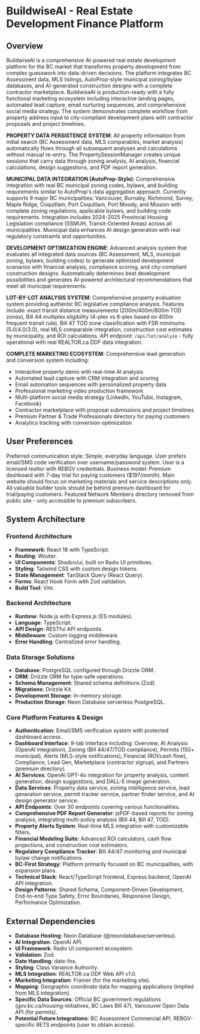 # BuildwiseAI - Real Estate Development Finance Platform

## Overview

BuildwiseAI is a comprehensive AI-powered real estate development platform for the BC market that transforms property development from complex guesswork into data-driven decisions. The platform integrates BC Assessment data, MLS listings, AutoProp-style municipal zoning/bylaw databases, and AI-generated construction designs with a complete contractor marketplace. BuildwiseAI is production-ready with a fully functional marketing ecosystem including interactive landing pages, automated lead capture, email nurturing sequences, and comprehensive social media strategy. The system demonstrates complete workflow from property address input to city-compliant development plans with contractor proposals and project timelines.

**PROPERTY DATA PERSISTENCE SYSTEM**: All property information from initial search (BC Assessment data, MLS comparables, market analysis) automatically flows through all subsequent analyses and calculations without manual re-entry. The PropertySessionManager creates unique sessions that carry data through zoning analysis, AI analysis, financial calculations, design suggestions, and PDF report generation.

**MUNICIPAL DATA INTEGRATION (AutoProp-Style)**: Comprehensive integration with real BC municipal zoning codes, bylaws, and building requirements similar to AutoProp's data aggregation approach. Currently supports 9 major BC municipalities: Vancouver, Burnaby, Richmond, Surrey, Maple Ridge, Coquitlam, Port Coquitlam, Port Moody, and Mission with complete zoning regulations, applicable bylaws, and building code requirements. Integration includes 2024-2025 Provincial Housing Legislation compliance (SSMUH, Transit-Oriented Areas) across all municipalities. Municipal data enhances AI design generation with real regulatory constraints and opportunities.

**DEVELOPMENT OPTIMIZATION ENGINE**: Advanced analysis system that evaluates all integrated data sources (BC Assessment, MLS, municipal zoning, bylaws, building codes) to generate optimized development scenarios with financial analysis, compliance scoring, and city-compliant construction designs. Automatically determines best development possibilities and generates AI-powered architectural recommendations that meet all municipal requirements.

**LOT-BY-LOT ANALYSIS SYSTEM**: Comprehensive property evaluation system providing authentic BC legislative compliance analysis. Features include: exact transit distance measurements (200m/400m/800m TOD zones), Bill 44 multiplex eligibility (4-plex vs 6-plex based on 400m frequent transit rule), Bill 47 TOD zone classification with FSR minimums (5.0/4.0/3.0), real MLS comparable integration, construction cost estimates by municipality, and ROI calculations. API endpoint: `/api/lot/analyze` - fully operational with real REALTOR.ca DDF data integration.

**COMPLETE MARKETING ECOSYSTEM**: Comprehensive lead generation and conversion system including:
- Interactive property demo with real-time AI analysis
- Automated lead capture with CRM integration and scoring
- Email automation sequences with personalized property data
- Professional marketing video production framework
- Multi-platform social media strategy (LinkedIn, YouTube, Instagram, Facebook)
- Contractor marketplace with proposal submissions and project timelines
- Premium Partner & Trade Professionals directory for paying customers
- Analytics tracking with conversion optimization

## User Preferences

Preferred communication style: Simple, everyday language.
User prefers email/SMS code verification over username/password system.
User is a licensed realtor with REBGV credentials.
Business model: Premium dashboard with 7-day trial for paying customers ($197/month).
Main website should focus on marketing materials and service descriptions only.
All valuable builder tools should be behind premium dashboard for trial/paying customers.
Featured Network Members directory removed from public site - only accessible to premium subscribers.

## System Architecture

### Frontend Architecture
- **Framework**: React 18 with TypeScript.
- **Routing**: Wouter.
- **UI Components**: Shadcn/ui, built on Radix UI primitives.
- **Styling**: Tailwind CSS with custom design tokens.
- **State Management**: TanStack Query (React Query).
- **Forms**: React Hook Form with Zod validation.
- **Build Tool**: Vite.

### Backend Architecture
- **Runtime**: Node.js with Express.js (ES modules).
- **Language**: TypeScript.
- **API Design**: RESTful API endpoints.
- **Middleware**: Custom logging middleware.
- **Error Handling**: Centralized error handling.

### Data Storage Solutions
- **Database**: PostgreSQL configured through Drizzle ORM.
- **ORM**: Drizzle ORM for type-safe operations.
- **Schema Management**: Shared schema definitions (Zod).
- **Migrations**: Drizzle Kit.
- **Development Storage**: In-memory storage.
- **Production Storage**: Neon Database serverless PostgreSQL.

### Core Platform Features & Design
- **Authentication**: Email/SMS verification system with protected dashboard access.
- **Dashboard Interface**: 9-tab interface including: Overview, AI Analysis (OpenAI integration), Zoning (Bill 44/47/TOD compliance), Permits (150+ municipal), Alerts (MLS-style notifications), Financial (ROI/cash flow), Compliance, Lead Gen, Marketplace (contractor signup), and Partners (premium directory).
- **AI Services**: OpenAI GPT-4o integration for property analysis, content generation, design suggestions, and DALL-E image generation.
- **Data Services**: Property data service, zoning intelligence service, lead generation service, permit tracker service, partner finder service, and AI design generator service.
- **API Endpoints**: Over 30 endpoints covering various functionalities.
- **Comprehensive PDF Report Generator**: jsPDF-based reports for zoning analysis, integrating multi-policy analysis (Bill 44, Bill 47, TOD).
- **Property Alerts System**: Real-time MLS integration with customizable filters.
- **Financial Modeling Suite**: Advanced ROI calculators, cash flow projections, and construction cost estimators.
- **Regulatory Compliance Tracker**: Bill 44/47 monitoring and municipal bylaw change notifications.
- **BC-First Strategy**: Platform primarily focused on BC municipalities, with expansion plans.
- **Technical Stack**: React/TypeScript frontend, Express backend, OpenAI API integration.
- **Design Patterns**: Shared Schema, Component-Driven Development, End-to-end Type Safety, Error Boundaries, Responsive Design, Performance Optimization.

## External Dependencies

- **Database Hosting**: Neon Database (@neondatabase/serverless).
- **AI Integration**: OpenAI API.
- **UI Framework**: Radix UI component ecosystem.
- **Validation**: Zod.
- **Date Handling**: date-fns.
- **Styling**: Class Variance Authority.
- **MLS Integration**: REALTOR.ca DDF Web API v1.0.
- **Marketing Integration**: Framer (for the marketing site).
- **Mapping**: Geographic coordinate data for mapping applications (implied from MLS integration).
- **Specific Data Sources**: Official BC government regulations (gov.bc.ca/housing-initiatives, BC Laws Bill 47), Vancouver Open Data API (for permits).
- **Potential Future Integrations**: BC Assessment Commercial API, REBGV-specific RETS endpoints (user to obtain access).